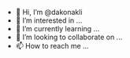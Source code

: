 - 👋 Hi, I’m @dakonakli
- 👀 I’m interested in ...
- 🌱 I’m currently learning ...
- 💞️ I’m looking to collaborate on ...
- 📫 How to reach me ...

<!---
dakonakli/dakonakli is a ✨ special ✨ repository because its `README.md` (this file) appears on your GitHub profile.
You can click the Preview link to take a look at your changes.
--->
